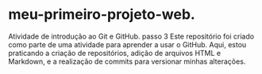 # meu-primeiro-projeto-web.
Atividade de introdução ao Git e GitHub.
passo 3
Este repositório foi criado como parte de uma atividade para aprender a usar o GitHub.
Aqui, estou praticando a criação de repositórios, adição de arquivos HTML e Markdown,
e a realização de commits para versionar minhas alterações.
